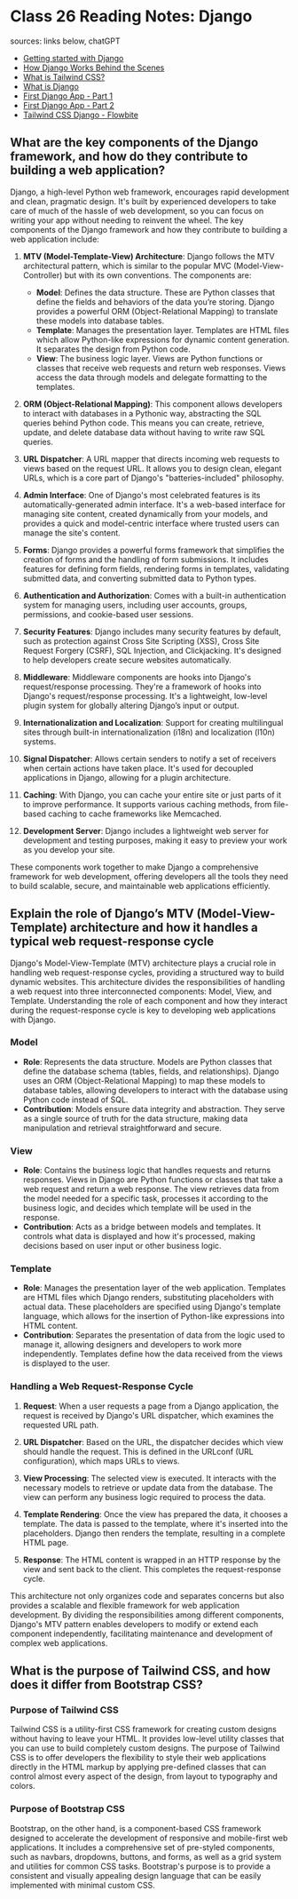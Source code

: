 # Class 26 Reading Notes: Django

sources: links below, chatGPT

- [Getting started with Django](https://www.djangoproject.com/start/)
- [How Django Works Behind the Scenes](https://wsvincent.com/how-django-works-behind-the-scenes/)
- [What is Tailwind CSS?](https://blog.hubspot.com/website/what-is-tailwind-css)
- [What is Django](https://developer.mozilla.org/en-US/docs/Learn/Server-side/Django/Introduction)
- [First Django App - Part 1](https://docs.djangoproject.com/en/4.1/intro/tutorial01/)
- [First Django App - Part 2](https://docs.djangoproject.com/en/4.1/intro/tutorial02/)
- [Tailwind CSS Django - Flowbite](https://flowbite.com/docs/getting-started/django/)

## What are the key components of the Django framework, and how do they contribute to building a web application?

Django, a high-level Python web framework, encourages rapid development and clean, pragmatic design. It's built by experienced developers to take care of much of the hassle of web development, so you can focus on writing your app without needing to reinvent the wheel. The key components of the Django framework and how they contribute to building a web application include:

1. **MTV (Model-Template-View) Architecture**: Django follows the MTV architectural pattern, which is similar to the popular MVC (Model-View-Controller) but with its own conventions. The components are:
   - **Model**: Defines the data structure. These are Python classes that define the fields and behaviors of the data you’re storing. Django provides a powerful ORM (Object-Relational Mapping) to translate these models into database tables.
   - **Template**: Manages the presentation layer. Templates are HTML files which allow Python-like expressions for dynamic content generation. It separates the design from Python code.
   - **View**: The business logic layer. Views are Python functions or classes that receive web requests and return web responses. Views access the data through models and delegate formatting to the templates.

2. **ORM (Object-Relational Mapping)**: This component allows developers to interact with databases in a Pythonic way, abstracting the SQL queries behind Python code. This means you can create, retrieve, update, and delete database data without having to write raw SQL queries.

3. **URL Dispatcher**: A URL mapper that directs incoming web requests to views based on the request URL. It allows you to design clean, elegant URLs, which is a core part of Django's "batteries-included" philosophy.

4. **Admin Interface**: One of Django's most celebrated features is its automatically-generated admin interface. It's a web-based interface for managing site content, created dynamically from your models, and provides a quick and model-centric interface where trusted users can manage the site's content.

5. **Forms**: Django provides a powerful forms framework that simplifies the creation of forms and the handling of form submissions. It includes features for defining form fields, rendering forms in templates, validating submitted data, and converting submitted data to Python types.

6. **Authentication and Authorization**: Comes with a built-in authentication system for managing users, including user accounts, groups, permissions, and cookie-based user sessions.

7. **Security Features**: Django includes many security features by default, such as protection against Cross Site Scripting (XSS), Cross Site Request Forgery (CSRF), SQL Injection, and Clickjacking. It's designed to help developers create secure websites automatically.

8. **Middleware**: Middleware components are hooks into Django's request/response processing. They're a framework of hooks into Django's request/response processing. It's a lightweight, low-level plugin system for globally altering Django’s input or output.

9. **Internationalization and Localization**: Support for creating multilingual sites through built-in internationalization (i18n) and localization (l10n) systems.

10. **Signal Dispatcher**: Allows certain senders to notify a set of receivers when certain actions have taken place. It's used for decoupled applications in Django, allowing for a plugin architecture.

11. **Caching**: With Django, you can cache your entire site or just parts of it to improve performance. It supports various caching methods, from file-based caching to cache frameworks like Memcached.

12. **Development Server**: Django includes a lightweight web server for development and testing purposes, making it easy to preview your work as you develop your site.

These components work together to make Django a comprehensive framework for web development, offering developers all the tools they need to build scalable, secure, and maintainable web applications efficiently.
    
## Explain the role of Django’s MTV (Model-View-Template) architecture and how it handles a typical web request-response cycle

Django's Model-View-Template (MTV) architecture plays a crucial role in handling web request-response cycles, providing a structured way to build dynamic websites. This architecture divides the responsibilities of handling a web request into three interconnected components: Model, View, and Template. Understanding the role of each component and how they interact during the request-response cycle is key to developing web applications with Django.

### Model
- **Role**: Represents the data structure. Models are Python classes that define the database schema (tables, fields, and relationships). Django uses an ORM (Object-Relational Mapping) to map these models to database tables, allowing developers to interact with the database using Python code instead of SQL.
- **Contribution**: Models ensure data integrity and abstraction. They serve as a single source of truth for the data structure, making data manipulation and retrieval straightforward and secure.

### View
- **Role**: Contains the business logic that handles requests and returns responses. Views in Django are Python functions or classes that take a web request and return a web response. The view retrieves data from the model needed for a specific task, processes it according to the business logic, and decides which template will be used in the response.
- **Contribution**: Acts as a bridge between models and templates. It controls what data is displayed and how it's processed, making decisions based on user input or other business logic.

### Template
- **Role**: Manages the presentation layer of the web application. Templates are HTML files which Django renders, substituting placeholders with actual data. These placeholders are specified using Django's template language, which allows for the insertion of Python-like expressions into HTML content.
- **Contribution**: Separates the presentation of data from the logic used to manage it, allowing designers and developers to work more independently. Templates define how the data received from the views is displayed to the user.

### Handling a Web Request-Response Cycle

1. **Request**: When a user requests a page from a Django application, the request is received by Django's URL dispatcher, which examines the requested URL path.

2. **URL Dispatcher**: Based on the URL, the dispatcher decides which view should handle the request. This is defined in the URLconf (URL configuration), which maps URLs to views.

3. **View Processing**: The selected view is executed. It interacts with the necessary models to retrieve or update data from the database. The view can perform any business logic required to process the data.

4. **Template Rendering**: Once the view has prepared the data, it chooses a template. The data is passed to the template, where it's inserted into the placeholders. Django then renders the template, resulting in a complete HTML page.

5. **Response**: The HTML content is wrapped in an HTTP response by the view and sent back to the client. This completes the request-response cycle.

This architecture not only organizes code and separates concerns but also provides a scalable and flexible framework for web application development. By dividing the responsibilities among different components, Django's MTV pattern enables developers to modify or extend each component independently, facilitating maintenance and development of complex web applications.
    
##  What is the purpose of Tailwind CSS, and how does it differ from Bootstrap CSS?

### Purpose of Tailwind CSS

Tailwind CSS is a utility-first CSS framework for creating custom designs without having to leave your HTML. It provides low-level utility classes that you can use to build completely custom designs. The purpose of Tailwind CSS is to offer developers the flexibility to style their web applications directly in the HTML markup by applying pre-defined classes that can control almost every aspect of the design, from layout to typography and colors.

### Purpose of Bootstrap CSS

Bootstrap, on the other hand, is a component-based CSS framework designed to accelerate the development of responsive and mobile-first web applications. It includes a comprehensive set of pre-styled components, such as navbars, dropdowns, buttons, and forms, as well as a grid system and utilities for common CSS tasks. Bootstrap's purpose is to provide a consistent and visually appealing design language that can be easily implemented with minimal custom CSS.